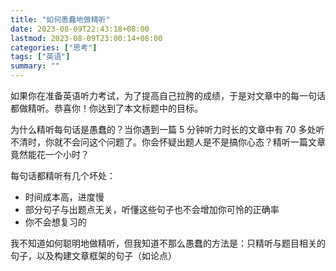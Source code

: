 ```yaml
---
title: "如何愚蠢地做精听"
date: 2023-08-09T22:43:18+08:00
lastmod: 2023-08-09T23:00:14+08:00
categories: ["思考"]
tags: ["英语"]
summary: ""
---
```


如果你在准备英语听力考试，为了提高自己拉胯的成绩，于是对文章中的每一句话都做精听。恭喜你！你达到了本文标题中的目标。

为什么精听每句话是愚蠢的？当你遇到一篇 5 分钟听力时长的文章中有 70 多处听不清时，你就不会问这个问题了。你会怀疑出题人是不是搞你心态？精听一篇文章竟然能花一个小时？

每句话都精听有几个坏处：
- 时间成本高，进度慢
- 部分句子与出题点无关，听懂这些句子也不会增加你可怜的正确率
- 你不会想复习的

我不知道如何聪明地做精听，但我知道不那么愚蠢的方法是：只精听与题目相关的句子，以及构建文章框架的句子（如论点）
